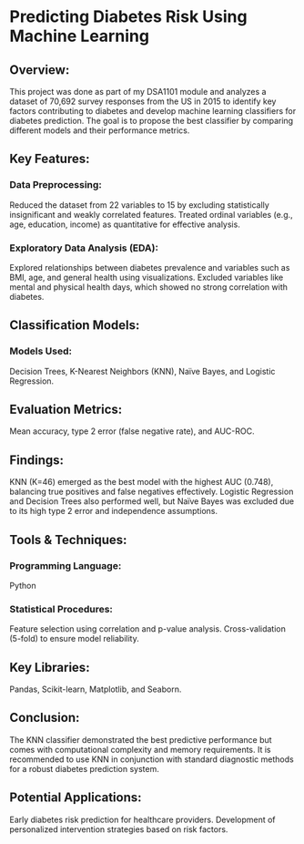 # Predicting Diabetes Risk Using Machine Learning
## Overview:
This project was done as part of my DSA1101 module and analyzes a dataset of 70,692 survey responses from the US in 2015 to identify key factors contributing to diabetes and develop machine learning classifiers for diabetes prediction. The goal is to propose the best classifier by comparing different models and their performance metrics.

## Key Features:
### Data Preprocessing:
Reduced the dataset from 22 variables to 15 by excluding statistically insignificant and weakly correlated features.
Treated ordinal variables (e.g., age, education, income) as quantitative for effective analysis.
### Exploratory Data Analysis (EDA):
Explored relationships between diabetes prevalence and variables such as BMI, age, and general health using visualizations.
Excluded variables like mental and physical health days, which showed no strong correlation with diabetes.
## Classification Models:
### Models Used: 
Decision Trees, K-Nearest Neighbors (KNN), Naïve Bayes, and Logistic Regression.
## Evaluation Metrics: 
Mean accuracy, type 2 error (false negative rate), and AUC-ROC.
## Findings:
KNN (K=46) emerged as the best model with the highest AUC (0.748), balancing true positives and false negatives effectively.
Logistic Regression and Decision Trees also performed well, but Naïve Bayes was excluded due to its high type 2 error and independence assumptions.
## Tools & Techniques:
### Programming Language: 
Python
### Statistical Procedures:
Feature selection using correlation and p-value analysis.
Cross-validation (5-fold) to ensure model reliability.
## Key Libraries: 
Pandas, Scikit-learn, Matplotlib, and Seaborn.
## Conclusion:
The KNN classifier demonstrated the best predictive performance but comes with computational complexity and memory requirements.
It is recommended to use KNN in conjunction with standard diagnostic methods for a robust diabetes prediction system.
## Potential Applications:
Early diabetes risk prediction for healthcare providers.
Development of personalized intervention strategies based on risk factors.
